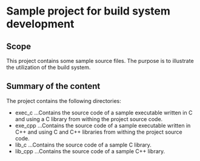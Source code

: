 # Sample project for build system development

## Scope
This project contains some sample source files. The purpose is to illustrate the utilization of the build
system.

## Summary of the content
The project contains the following directories:
* exec_c
...Contains the source code of a sample executable written in C and using a C library from withing the project source code.
* exe_cpp
...Contains the source code of a sample executable written in C++ and using C and C++ libraries from withing the project source code.
* lib_c
...Contains the source code of a sample C library.
* lib_cpp
...Contains the source code of a sample C++ library.

